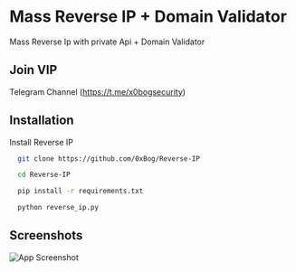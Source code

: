 
# Mass Reverse IP + Domain Validator

Mass Reverse Ip with private Api + Domain Validator


## Join VIP

Telegram Channel (https://t.me/x0bogsecurity)


## Installation

Install Reverse IP

```bash
  git clone https://github.com/0xBog/Reverse-IP

  cd Reverse-IP

  pip install -r requirements.txt

  python reverse_ip.py
```

## Screenshots

![App Screenshot](https://i.ibb.co/sjCQKyG/reverseip.png)

